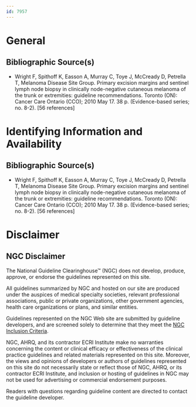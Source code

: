 ```yaml
---
id: 7957
---
```


# General

## Bibliographic Source(s)

- Wright F, Spithoff K, Easson A, Murray C, Toye J, McCready D, Petrella T, Melanoma Disease Site Group. Primary excision margins and sentinel lymph node biopsy in clinically node-negative cutaneous melanoma of the trunk or extremities: guideline recommendations. Toronto (ON): Cancer Care Ontario (CCO); 2010 May 17. 38 p. (Evidence-based series; no. 8-2). [56 references]

# Identifying Information and Availability

## Bibliographic Source(s)

- Wright F, Spithoff K, Easson A, Murray C, Toye J, McCready D, Petrella T, Melanoma Disease Site Group. Primary excision margins and sentinel lymph node biopsy in clinically node-negative cutaneous melanoma of the trunk or extremities: guideline recommendations. Toronto (ON): Cancer Care Ontario (CCO); 2010 May 17. 38 p. (Evidence-based series; no. 8-2). [56 references]

# Disclaimer

## NGC Disclaimer

The National Guideline Clearinghouse™ (NGC) does not develop, produce, approve, or endorse the guidelines represented on this site.

All guidelines summarized by NGC and hosted on our site are produced under the auspices of medical specialty societies, relevant professional associations, public or private organizations, other government agencies, health care organizations or plans, and similar entities.

Guidelines represented on the NGC Web site are submitted by guideline developers, and are screened solely to determine that they meet the [NGC Inclusion Criteria](/help-and-about/summaries/inclusion-criteria).

NGC, AHRQ, and its contractor ECRI Institute make no warranties concerning the content or clinical efficacy or effectiveness of the clinical practice guidelines and related materials represented on this site. Moreover, the views and opinions of developers or authors of guidelines represented on this site do not necessarily state or reflect those of NGC, AHRQ, or its contractor ECRI Institute, and inclusion or hosting of guidelines in NGC may not be used for advertising or commercial endorsement purposes.

Readers with questions regarding guideline content are directed to contact the guideline developer.

